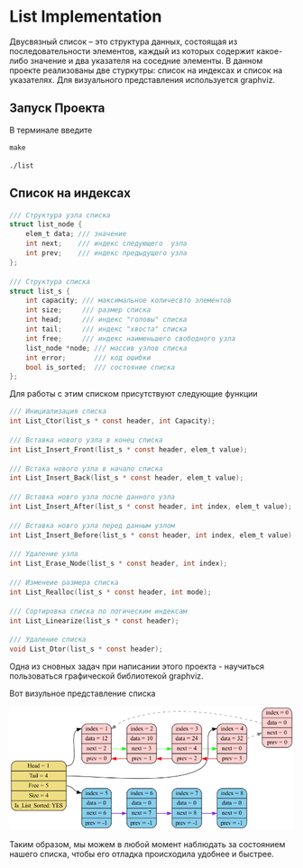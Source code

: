 # List Implementation
Двусвязный список – это структура данных, состоящая из последовательности элементов, каждый из которых содержит какое-либо значение и два указателя на соседние элементы.
В данном проекте реализованы две стуркутры: список на индексах и список на указателях. Для визуального представления используется graphviz.

## Запуск Проекта ##

В терминале введите

```
make

./list

```

## Список на индексах ##
``` C
/// Структура узла списка
struct list_node {
    elem_t data; /// значение
    int next;    /// индекс следующего  узла
    int prev;    /// индекс предыдущего узла
};

/// Структура списка
struct list_s {
    int capacity; /// максимальное количесвто элементов
    int size;     /// размер списка
    int head;     /// индекс "головы" списка
    int tail;     /// индекс "хвоста" списка
    int free;     /// индекс наименьшего свободного узла
    list_node *node; /// массив узлов списка
    int error;       /// код ошибки
    bool is_sorted;  /// состояние списка
};
```

Для работы с этим списком присутствуют следующие функции

```C
/// Инициализация списка
int List_Ctor(list_s * const header, int Capacity);

/// Вставка нового узла в конец списка
int List_Insert_Front(list_s * const header, elem_t value);

/// Встака нового узла в начало списка
int List_Insert_Back(list_s * const header, elem_t value);

/// Вставка новго узла после данного узла
int List_Insert_After(list_s * const header, int index, elem_t value);

/// Вставка новго узла перед данным узлом
int List_Insert_Before(list_s * const header, int index, elem_t value);

/// Удаление узла
int List_Erase_Node(list_s * const header, int index);

/// Изменеие размера списка
int List_Realloc(list_s * const header, int mode);

/// Сортировка списка по логическим индексам
int List_Linearize(list_s * const header);

/// Удаление списка
void List_Dtor(list_s * const header);
```
Одна из сновных задач при написании этого проекта - научиться пользоваться графической библиотекой graphviz.

Вот визульное представление списка

![image](https://github.com/Pelmeshka127/List/raw/main/List_On_Idexes/graphics/gpaph6.png)

Таким образом, мы можем в любой момент наблюдать за состоянием нашего списка, чтобы его отладка происходила удобнее и быстрее.

